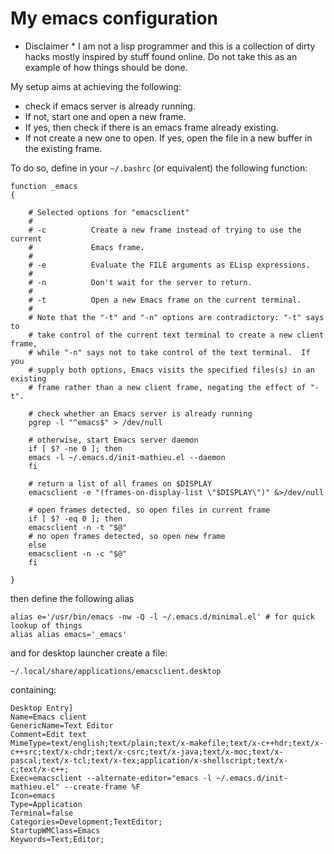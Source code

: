 # My emacs configuration
* Disclaimer * I am not a lisp programmer and this is a collection
of dirty hacks mostly inspired by stuff found online. Do not take this
as an example of how things should be done.

My setup aims at achieving the following:

 - check if emacs server is already running.
 - If not, start one and open a new frame.
 - If yes, then check if there is an emacs frame already existing.
 - If not create a new one to open. If yes, open the file in a new buffer in the existing frame.

To do so, define in your `~/.bashrc` (or equivalent) the following function:

```
function _emacs
{

    # Selected options for "emacsclient"
    #
    # -c          Create a new frame instead of trying to use the current
    #             Emacs frame.
    #
    # -e          Evaluate the FILE arguments as ELisp expressions.
    #
    # -n          Don't wait for the server to return.
    #
    # -t          Open a new Emacs frame on the current terminal.
    #
    # Note that the "-t" and "-n" options are contradictory: "-t" says to
    # take control of the current text terminal to create a new client frame,
    # while "-n" says not to take control of the text terminal.  If you
    # supply both options, Emacs visits the specified files(s) in an existing
    # frame rather than a new client frame, negating the effect of "-t".

    # check whether an Emacs server is already running
    pgrep -l "^emacs$" > /dev/null

    # otherwise, start Emacs server daemon
    if [ $? -ne 0 ]; then
	emacs -l ~/.emacs.d/init-mathieu.el --daemon
    fi

    # return a list of all frames on $DISPLAY
    emacsclient -e "(frames-on-display-list \"$DISPLAY\")" &>/dev/null

    # open frames detected, so open files in current frame
    if [ $? -eq 0 ]; then
	emacsclient -n -t "$@"
	# no open frames detected, so open new frame
    else
	emacsclient -n -c "$@"
    fi
 
}
```
then define the following alias
```
alias e='/usr/bin/emacs -nw -Q -l ~/.emacs.d/minimal.el' # for quick lookup of things
alias alias emacs='_emacs'
```
and for desktop launcher create a file:
```
~/.local/share/applications/emacsclient.desktop
```
containing:
```
Desktop Entry]
Name=Emacs client
GenericName=Text Editor
Comment=Edit text
MimeType=text/english;text/plain;text/x-makefile;text/x-c++hdr;text/x-c++src;text/x-chdr;text/x-csrc;text/x-java;text/x-moc;text/x-pascal;text/x-tcl;text/x-tex;application/x-shellscript;text/x-c;text/x-c++;
Exec=emacsclient --alternate-editor="emacs -l ~/.emacs.d/init-mathieu.el" --create-frame %F
Icon=emacs
Type=Application
Terminal=false
Categories=Development;TextEditor;
StartupWMClass=Emacs
Keywords=Text;Editor;
```


